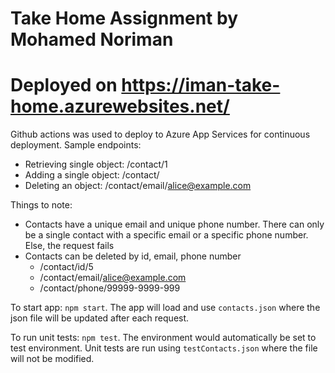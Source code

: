 # Take Home Assignment by Mohamed Noriman
# Deployed on https://iman-take-home.azurewebsites.net/

Github actions was used to deploy to Azure App Services for continuous deployment.
Sample endpoints:
- Retrieving single object: /contact/1
- Adding a single object: /contact/
- Deleting an object: /contact/email/alice@example.com

Things to note:
- Contacts have a unique email and unique phone number. There can only be a single contact with a specific email or a specific phone number. Else, the request fails
- Contacts can be deleted by id, email, phone number
  - /contact/id/5
  - /contact/email/alice@example.com
  - /contact/phone/99999-9999-999

To start app: `npm start`. The app will load and use `contacts.json` where the json file will be updated after each request.

To run unit tests: `npm test`. The environment would automatically be set to test environment. Unit tests are run using `testContacts.json` where the file will not be modified.

